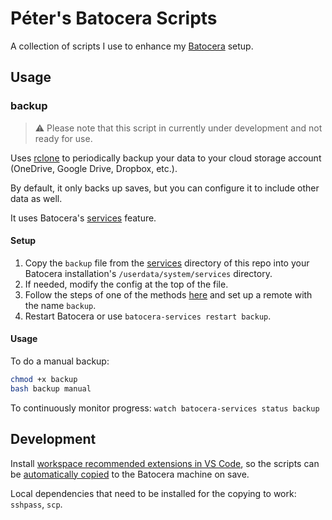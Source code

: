 # Péter's Batocera Scripts

A collection of scripts I use to enhance my [Batocera](https://batocera.org/) setup.

## Usage

### backup

> ⚠️ Please note that this script in currently under development and not ready for use.

Uses [rclone](https://rclone.org/) to periodically backup your data to your cloud storage account (OneDrive, Google Drive, Dropbox, etc.).

By default, it only backs up saves, but you can configure it to include other data as well.

It uses Batocera's [services](https://wiki.batocera.org/launch_a_script#services) feature.

#### Setup

1. Copy the `backup` file from the [services](/services/) directory of this repo into your Batocera installation's `/userdata/system/services` directory.
2. If needed, modify the config at the top of the file.
3. Follow the steps of one of the methods [here](https://rclone.org/remote_setup/) and set up a remote with the name `backup`.
4. Restart Batocera or use `batocera-services restart backup`.

#### Usage

To do a manual backup:

```bash
chmod +x backup
bash backup manual
```

To continuously monitor progress: `watch batocera-services status backup`

## Development

Install [workspace recommended extensions in VS Code](https://code.visualstudio.com/docs/editor/extension-marketplace#_workspace-recommended-extensions), so the scripts can be [automatically copied](/.vscode/settings.json#L6) to the Batocera machine on save.

Local dependencies that need to be installed for the copying to work: `sshpass`, `scp`.
